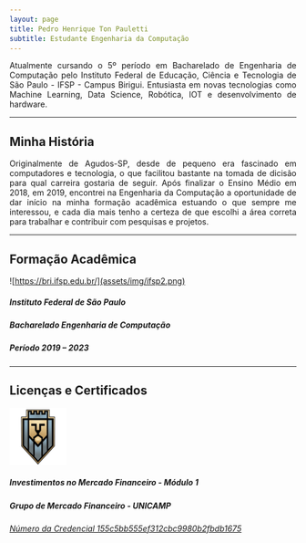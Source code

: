 ```yaml
---
layout: page
title: Pedro Henrique Ton Pauletti
subtitle: Estudante Engenharia da Computação
---
```


<div style="text-align: justify"> Atualmente cursando o 5º período em Bacharelado de Engenharia de Computação pelo Instituto Federal de Educação, Ciência e Tecnologia de São Paulo - IFSP - Campus Birigui. Entusiasta em novas tecnologias como Machine Learning, Data Science, Robótica, IOT e desenvolvimento de hardware.
</div>

---

## Minha História
<div style="text-align: justify"> Originalmente de Agudos-SP, desde de pequeno era fascinado em computadores e tecnologia, o que facilitou bastante na tomada de dicisão para qual carreira gostaria de seguir. Após finalizar o Ensino Médio em 2018, em 2019, encontrei na Engenharia da Computação a oportunidade de dar início na minha formação acadêmica estuando o que sempre me interessou, e cada dia mais tenho a certeza de que escolhi a área correta para trabalhar e contribuir com pesquisas e projetos.</div>

---

## Formação Acadêmica

![https://bri.ifsp.edu.br/](assets/img/ifsp2.png)
##### Instituto Federal de São Paulo
##### Bacharelado Engenharia de Computação
##### Período  2019 – 2023

---

## Licenças e Certificados

![GMF](assets/img/gmf.png)
##### Investimentos no Mercado Financeiro - Módulo 1
##### Grupo de Mercado Financeiro - UNICAMP
###### [Número da Credencial 155c5bb555ef312cbc9980b2fbdb1675](http://www.extecamp.unicamp.br/dac/validacert_resp_novo.asp?curso=ECO-1500&via=&ver=true&ofer=007&rg=50423690&id=443328&barra=155c5bb555ef312cbc9980b2fbdb1675)
